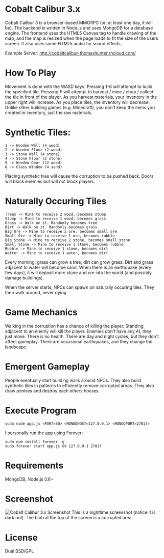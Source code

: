 Cobalt Calibur 3.x
===

Cobalt Calibur 3 is a browser-based MMORPG (or, at least one day, it will be). The backend is written in Node.js and
uses MongoDB for a database engine. The frontend uses the HTML5 Canvas tag to handle drawing of the map, and the map is
resized when the page loads to fit the size of the users screen. It also uses some HTML5 audio for sound effects.

Example Server: http://cobaltcalibur-thomashunter.rhcloud.com/

How To Play
==

Movement is done with the WASD keys. Pressing 1-6 will attempt to build the specified tile. Pressing F will attempt to
harvest / mine / chop / collect the tile in front of the player. As you harvest materials, your inventory in the upper
right will increase. As you place tiles, the inventory will decrease. Unlike other building games (e.g. Minecraft), you
don't keep the items you created in inventory, just the raw materials.

Synthetic Tiles:
==

    1 -> Wooden Wall (4 wood)
    2 -> Wooden Floor (2 wood)
    3 -> Stone Wall (4 stone)
    4 -> Stone Floor (2 stone)
    5 -> Wooden Door (12 wood)
    6 -> Glass Window (4 sand)

Placing synthetic tiles will cause the corruption to be pushed back. Doors will block enemies but will not block players.

Naturally Occuring Tiles
==

    Trees -> Mine to receive 2 wood, becomes stump
    Stump -> Mine to receive 1 wood, becomes grass
    Grass -> Walk on it. Randomly becomes tree
    Dirt -> Walk on it. Randomly becomes grass
    Big Ore -> Mine to receive 2 ore, becomes small ore
    Small Ore -> Mine to receive 1 ore, becomes rubble
    Big Stone -> Mine to receive 2 stone, becomes small stone
    Small Stone -> Mine to receive 1 stone, becomes rubble
    Rubble -> Mine to receive 1 stone, becomes dirt
    Watter -> Mine to receive 1 water, becomes dirt

Every morning, grass can grow a tree, dirt can grow grass. Dirt and grass adjacent to water will become sand. When there
is an earthquake (every few days), it will deposit more stone and ore into the world (and possibly damage buildings).

When the server starts, NPCs can spawn on naturally occuring tiles. They then walk around, never dying.

Game Mechanics
==
Walking in the corruption has a chance of killing the player. Standing adjacent to an enemy will kill the player.
Enemies don't have any AI, they just move. There is no health. There are day and night cycles, but they don't affect
gameplay. There are occasional earthquakes, and they change the landscape.

Emergent Gameplay
==
People eventually start building walls around NPCs. They also build synthetic tiles in patterns to efficiently remove
corrupted areas. They also draw penises and destroy each others houses.

Execute Program
==

    sudo node app.js <PORT=80> <MONGOHOST=127.0.0.1> <MONGOPORT=27017>

I personally run the app using Forever:

    sudo npm install forever -g
    sudo forever start app.js 80 127.0.0.1 27017

Requirements
==

MongoDB, Node.js 0.6+

Screenshot
==

![Cobalt Calibur 3.x Screenshot](https://github.com/tlhunter/Cobalt-Calibur-3/raw/master/resources/screenshot.png)
This is a nighttime screenshot (notice it is dark out). The blob at the top of the screen is a corrupted area.

License
==

Dual BSD/GPL
